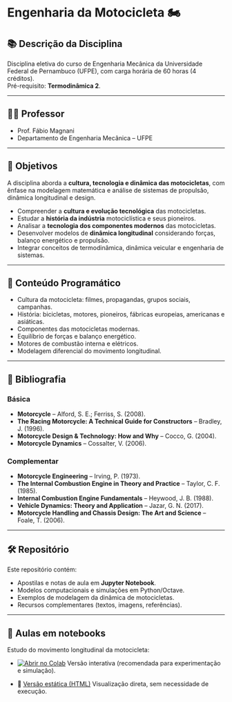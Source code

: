 # Engenharia da Motocicleta 🏍️

## 📚 Descrição da Disciplina
Disciplina eletiva do curso de Engenharia Mecânica da Universidade Federal de Pernambuco (UFPE), com carga horária de 60 horas (4 créditos).  
Pré-requisito: **Termodinâmica 2**.  

---

## 👨‍🏫 Professor
- Prof. Fábio Magnani  
- Departamento de Engenharia Mecânica – UFPE  

---

## 🎯 Objetivos

A disciplina aborda a **cultura, tecnologia e dinâmica das motocicletas**, com ênfase na modelagem matemática e análise de sistemas de propulsão, dinâmica longitudinal e design.  

- Compreender a **cultura e evolução tecnológica** das motocicletas.  
- Estudar a **história da indústria** motociclística e seus pioneiros.  
- Analisar a **tecnologia dos componentes modernos** das motocicletas.  
- Desenvolver modelos de **dinâmica longitudinal** considerando forças, balanço energético e propulsão.  
- Integrar conceitos de termodinâmica, dinâmica veicular e engenharia de sistemas.  

---

## 📝 Conteúdo Programático
- Cultura da motocicleta: filmes, propagandas, grupos sociais, campanhas.  
- História: bicicletas, motores, pioneiros, fábricas europeias, americanas e asiáticas.  
- Componentes das motocicletas modernas.  
- Equilíbrio de forças e balanço energético.  
- Motores de combustão interna e elétricos.  
- Modelagem diferencial do movimento longitudinal.  

---

## 📖 Bibliografia
### Básica
- **Motorcycle** – Alford, S. E.; Ferriss, S. (2008).  
- **The Racing Motorcycle: A Technical Guide for Constructors** – Bradley, J. (1996).  
- **Motorcycle Design & Technology: How and Why** – Cocco, G. (2004).  
- **Motorcycle Dynamics** – Cossalter, V. (2006).  

### Complementar
- **Motorcycle Engineering** – Irving, P. (1973).  
- **The Internal Combustion Engine in Theory and Practice** – Taylor, C. F. (1985).  
- **Internal Combustion Engine Fundamentals** – Heywood, J. B. (1988).  
- **Vehicle Dynamics: Theory and Application** – Jazar, G. N. (2017).  
- **Motorcycle Handling and Chassis Design: The Art and Science** – Foale, T. (2006).  

---

## 🛠️ Repositório
Este repositório contém:
- Apostilas e notas de aula em **Jupyter Notebook**.  
- Modelos computacionais e simulações em Python/Octave.  
- Exemplos de modelagem da dinâmica de motocicletas.  
- Recursos complementares (textos, imagens, referências).

---

## 📓 Aulas em notebooks

Estudo do movimento longitudinal da motocicleta:

- [![Abrir no Colab](https://colab.research.google.com/assets/colab-badge.svg)](https://colab.research.google.com/github/Prof-Magnani/engenharia-motocicleta/blob/main/notebooks/simulacao_motocicleta.ipynb) Versão interativa (recomendada para experimentação e simulação).

- 📄 [Versão estática (HTML)](https://prof-magnani.github.io/engenharia-motocicleta/notebooks/simulacao_motocicleta.html) Visualização direta, sem necessidade de execução.
